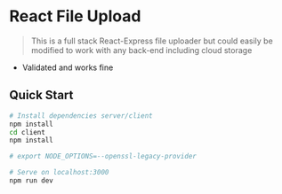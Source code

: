 # React File Upload

> This is a full stack React-Express file uploader but could easily be modified to work with any back-end including cloud storage
* Validated and works fine

## Quick Start

```bash
# Install dependencies server/client
npm install
cd client
npm install

# export NODE_OPTIONS=--openssl-legacy-provider

# Serve on localhost:3000
npm run dev
```
